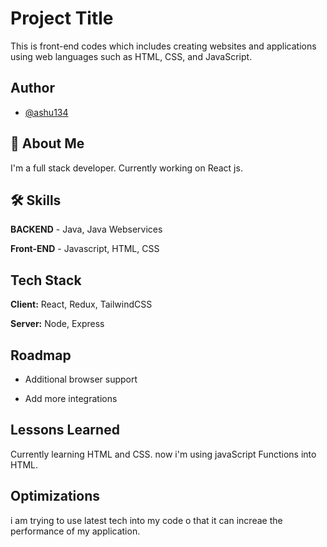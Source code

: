 
# Project Title

This is front-end codes which includes creating websites and applications using web languages such as HTML, CSS, and JavaScript.


## Author

- [@ashu134](https://www.github.com/ashu134)


## 🚀 About Me
I'm a full stack developer. Currently working on React js.


## 🛠 Skills
**BACKEND** - Java, Java Webservices

**Front-END** - Javascript, HTML, CSS


## Tech Stack

**Client:** React, Redux, TailwindCSS

**Server:** Node, Express


## Roadmap

- Additional browser support

- Add more integrations


## Lessons Learned

Currently learning HTML and CSS. now i'm using javaScript Functions into HTML.

## Optimizations

i am trying to use latest tech into my code o that it can increae the performance of my application.
